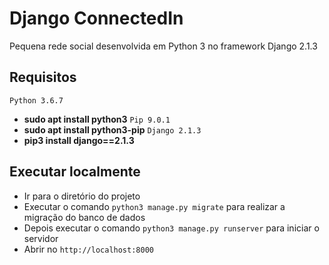 # Django ConnectedIn

Pequena rede social desenvolvida em Python 3 no framework Django 2.1.3

## Requisitos
`Python 3.6.7`
+ **sudo apt install python3**
`Pip 9.0.1`
+ **sudo apt install python3-pip**
`Django 2.1.3`
+ **pip3 install django==2.1.3**

## Executar localmente
+ Ir para o diretório do projeto
+ Executar o comando `python3 manage.py migrate` para realizar a migração do banco de dados
+ Depois executar o comando `python3 manage.py runserver` para iniciar o servidor
+ Abrir no `http://localhost:8000`
